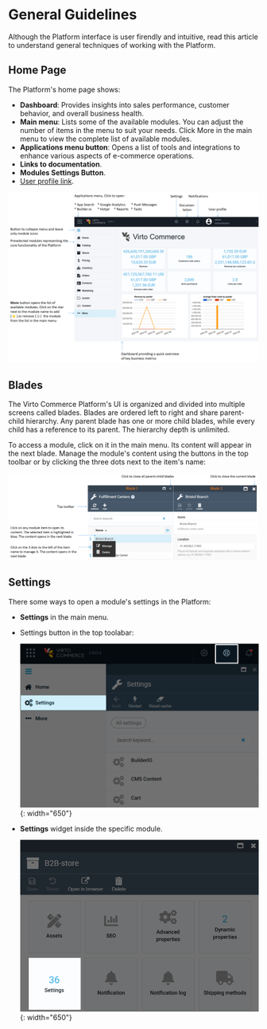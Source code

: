 # General Guidelines

Although the Platform interface is user firendly and intuitive, read this article to understand general techniques of working with the Platform. 


## Home Page

The Platform's home page shows:

* **Dashboard**: Provides insights into sales performance, customer behavior, and overall business health.
* **Main menu**: Lists some of the available modules. You can adjust the number of items in the menu to suit your needs. Click More in the main menu to view the complete list of available modules.
* **Applications menu button**: Opens a list of tools and integrations to enhance various aspects of e-commerce operations.
* **Links to documentation**.
* **Modules Settings Button**.
* [User profile link](user-profile.md). 

![Guide](media/platform-dashboard.png)


## Blades

The Virto Commerce Platform's UI is organized and divided into multiple screens called blades. Blades are ordered left to right and share parent-child hierarchy. Any parent blade has one or more child blades, while every child has a reference to its parent. The hierarchy depth is unlimited. 

To access a module, click on it in the main menu. Its content will appear in the next blade. Manage the module's content using the buttons in the top toolbar or by clicking the three dots next to the item's name:

![Blades](media/blades.png)

## Settings

There some ways to open a module's settings in the Platform:

* **Settings** in the main menu.
* Settings button in the top toolabar:

    ![Settings](media/settings.png){: width="650"}

* **Settings** widget inside the specific module.

    ![Settings](media/settings-widget.png){: width="650"}

